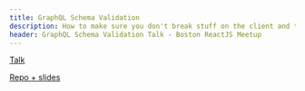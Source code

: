 ```yaml
---
title: GraphQL Schema Validation
description: How to make sure you don't break stuff on the client and the server
header: GraphQL Schema Validation Talk - Boston ReactJS Meetup
---
```


[Talk](https://youtu.be/6QGOgElaVoc)

[Repo + slides](https://github.com/bjackson2/graphql-schema-talk-2018)
